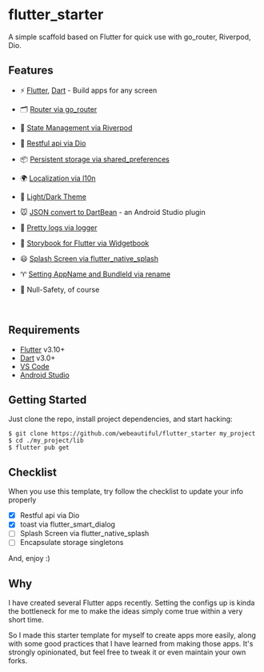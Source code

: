 # flutter_starter

A simple scaffold based on Flutter for quick use with go_router, Riverpod, Dio.


## Features

- ⚡️ [Flutter](https://github.com/flutter/flutter), [Dart](https://github.com/dart-lang) - Build apps for any screen

- 🗂 [Router via go_router](https://github.com/flutter/packages/tree/main/packages/go_router)

- 🍍 [State Management via Riverpod](https://github.com/rrousselGit/riverpod)

- 🎢 [Restful api via Dio](https://github.com/cfug/dio)

- 📦 [Persistent storage via shared_preferences](https://github.com/flutter/packages/tree/main/packages/shared_preferences/shared_preferences)

- 🌍 [Localization via l10n](https://docs.flutter.dev/accessibility-and-localization/internationalization)

- 🎨 [Light/Dark Theme](./lib/components/theme_radio.dart)

- 🐭 [JSON convert to DartBean](https://plugins.jetbrains.com/plugin/11415-flutterjsonbeanfactory) - an Android Studio plugin

- 📃 [Pretty logs via logger](https://github.com/Bungeefan/logger)

- 🔎 [Storybook for Flutter via Widgetbook](https://github.com/widgetbook/widgetbook)

- 😃 [Splash Screen via flutter_native_splash](https://github.com/jonbhanson/flutter_native_splash)

- ♈ [Setting AppName and BundleId via rename](https://github.com/onatcipli/rename)

- 🦾 Null-Safety, of course

<br>

## Requirements

- [Flutter](https://github.com/flutter/flutter) v3.10+
- [Dart](https://github.com/dart-lang) v3.0+
- [VS Code](https://code.visualstudio.com/)
- [Android Studio](https://developer.android.com/studio)


## Getting Started

Just clone the repo, install project dependencies, and start hacking:

```
$ git clone https://github.com/webeautiful/flutter_starter my_project
$ cd ./my_project/lib
$ flutter pub get
```

## Checklist

When you use this template, try follow the checklist to update your info properly

- [x] Restful api via Dio
- [x] toast via flutter_smart_dialog
- [ ] Splash Screen via flutter_native_splash
- [ ] Encapsulate storage singletons

And, enjoy :)

## Why

I have created several Flutter apps recently. Setting the configs up is kinda the bottleneck for me to make the ideas simply come true within a very short time.

So I made this starter template for myself to create apps more easily, along with some good practices that I have learned from making those apps. It's strongly opinionated, but feel free to tweak it or even maintain your own forks.
